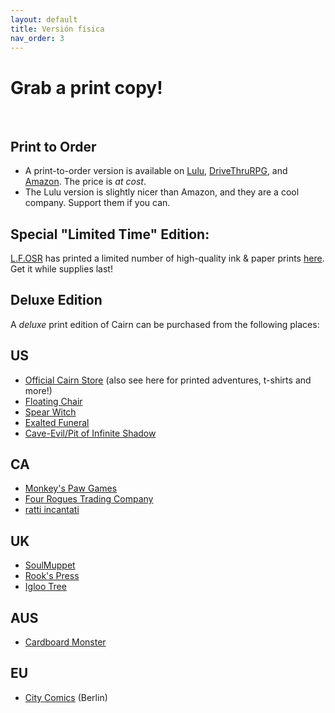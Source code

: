 ```yaml
---
layout: default
title: Versión física
nav_order: 3
---
```


# Grab a print copy!

<br>

## Print to Order
- A print-to-order version is available on [Lulu](https://www.lulu.com/en/us/shop/yochai-gal-and-cosmic-orrery-and-jim-parkin/cairn/paperback/product-q7jgg7.html), [DriveThruRPG](https://www.drivethrurpg.com/product/330809/Cairn), and [Amazon](https://www.amazon.com/dp/1329489020). The price is _at cost_.
- The Lulu version is slightly nicer than Amazon, and they are a cool company. Support them if you can.

## Special "Limited Time" Edition:
[L.F.OSR](https://lfosr.com) has printed a limited number of high-quality ink & paper prints [here](https://lfosr.com/product/cairn-special-edition/). Get it while supplies last!

## Deluxe Edition
A _deluxe_ print edition of Cairn can be purchased from the following places:

## US
- [Official Cairn Store](https://store.cairnrpg.com/products/cairn) (also see here for printed adventures, t-shirts and more!)
- [Floating Chair](https://floatingchair.club/collections/zines/products/cairn)
- [Spear Witch](https://spearwitch.com/collections/new-arrivals/products/cairn)
- [Exalted Funeral](https://www.exaltedfuneral.com/products/cairn)
- [Cave-Evil/Pit of Infinite Shadow](https://store.cave-evil.com/products/cairn)

## CA
- [Monkey's Paw Games](https://monkeyspawgames.com/collections/new-arrivals/products/cairn)
- [Four Rogues Trading Company](https://www.fourroguestrading.co/collections/new-arrivals/products/cairn)
- [ratti incantati](https://rattiincantati.com/products/cairn-pdf)

## UK
- [SoulMuppet](https://soulmuppet-store.co.uk/products/cairn)
- [Rook's Press](https://www.rookspress.com/products/cairn)
- [Igloo Tree](https://iglootree.com/cairn-283-p.asp)

## AUS
- [Cardboard Monster](https://cardboard.monster/products/cairn)​

## EU
- [City Comics](https://alltheproblemsinthisworld.com/shop/p/yochai-gal-cairn) (Berlin)
